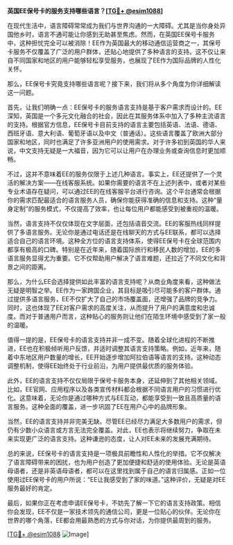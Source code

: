 **英国EE保号卡的服务支持哪些语言？[[TG💪+ @esim1088](https://t.me/s/esim1088)]**

在现代生活中，语言障碍常常成为我们与世界沟通的一大障碍。尤其是当你身处异国他乡时，语言不通可能让你感到无助甚至焦虑。然而，在英国EE保号卡服务中，这种担忧完全可以被消除！EE作为英国最大的移动通信运营商之一，其保号卡服务不仅覆盖了广泛的用户群体，还贴心地提供了多种语言的支持。这不仅让来自不同国家和地区的用户能够轻松享受服务，也展现了EE作为国际品牌的人性化关怀。

那么，EE保号卡究竟支持哪些语言呢？接下来，我们将从多个角度为你详细解读这一问题。

首先，让我们明确一点：EE保号卡的服务语言支持是基于客户需求而设计的。EE深知，英国是一个多元文化融合的社会，因此在其服务体系中加入了多种主流语言的支持。根据官方信息，EE保号卡目前支持的语言主要包括英语、法语、德语、西班牙语、意大利语、葡萄牙语以及中文（普通话）。这些语言覆盖了欧洲大部分国家和地区，同时也满足了许多亚洲用户的使用需求。对于许多初到英国的华人来说，中文支持无疑是一大福音，因为它可以让用户在办理业务或查询信息时更加顺畅。

不过，这并不意味着EE的服务仅限于上述几种语言。事实上，EE还提供了一个灵活的解决方案——在线客服系统。如果你需要的语言不在上述列表中，或者对某些专业术语存在疑问，可以通过EE的在线客服平台进行咨询。这个平台通常会根据你的需求匹配最适合的语言服务人员，确保你能获得准确的信息和支持。这种“量身定制”的服务模式，不仅提高了效率，也让每位用户都能感受到被重视的温暖。

当然，语言支持不仅仅体现在文字层面，还包括语音交流。EE的客服热线同样提供了多语言服务。无论你是通过电话还是在线聊天的方式与EE联系，都可以选择适合自己的语言环境。这种全方位的语言支持体系，使得EE保号卡在全球范围内都享有极高的口碑。特别是在近年来，随着国际旅行和移民人数的增加，EE的多语言服务显得尤为重要。它不仅帮助用户解决了语言难题，还拉近了不同文化和背景之间的距离。

那么，为什么EE会选择提供如此丰富的语言支持呢？从商业角度来看，这种做法无疑是明智之举。EE作为一家跨国企业，其目标是吸引尽可能多的客户群体。通过提供多语言服务，EE不仅扩大了自己的市场覆盖面，还增强了品牌的竞争力。同时，这也体现了EE对客户需求的高度关注，从而提升了用户的满意度和忠诚度。而对于普通用户而言，这种贴心的服务则让他们在陌生环境中感受到了家一般的温暖。

值得一提的是，EE保号卡的语言支持并非一成不变。随着全球化进程的不断推进，EE也在积极倾听用户反馈，并适时调整其语言支持策略。例如，近年来，随着中东地区用户数量的增长，EE开始逐步增加阿拉伯语等语言的支持。这种动态调整机制，使得EE始终处于行业前沿，为用户提供最优质的服务体验。

此外，EE的语言支持不仅仅局限于保号卡服务本身，还延伸到了其他相关领域。比如，EE官网、应用程序以及各类宣传材料都会根据不同语言用户的习惯进行优化。这意味着，无论你是通过哪种方式与EE互动，都能享受到一致且高质量的语言服务。这种全面的覆盖，进一步巩固了EE在用户心中的品牌形象。

当然，EE的语言支持并非完美无缺。尽管EE已经尽力满足大多数用户的需求，但仍有少数小众语言或方言无法完全覆盖。对此，EE也表示将继续努力，争取在未来实现更广泛的语言支持。这种谦逊的态度，让人对EE未来的发展充满期待。

总的来说，EE保号卡的语言支持是一项极具前瞻性和人性化的举措。它不仅解决了语言障碍带来的困扰，也为用户创造了更加便捷和舒适的使用体验。无论是英语母语者，还是非英语母语者，都可以在这里找到属于自己的语言归属感。正如一位使用过EE保号卡的用户所说：“EE让我感受到了家的味道。”这种评价，无疑是对EE服务最好的肯定。

最后，如果你正在考虑申请EE保号卡，不妨先了解一下它的语言支持政策。相信你会发现，EE不仅是一家技术领先的通信公司，更是一位贴心的伙伴。无论你在世界的哪个角落，EE都会用最熟悉的方式与你对话，为你提供最周到的服务。

[[TG💪+ @esim1088](https://t.me/s/esim1088) ![Image](https://i.postimg.cc/4NQfJmqS/Snipaste-2025-05-13-00-14-12.png)]